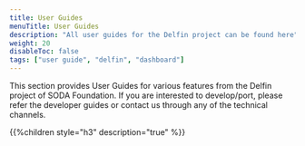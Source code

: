```yaml
---
title: User Guides
menuTitle: User Guides
description: "All user guides for the Delfin project can be found here"
weight: 20
disableToc: false
tags: ["user guide", "delfin", "dashboard"] 
---
```

This section provides User Guides for various features from the Delfin project of SODA Foundation. If you are interested to develop/port, please refer the developer guides or contact us through any of the technical channels.

{{%children style="h3" description="true" %}}
